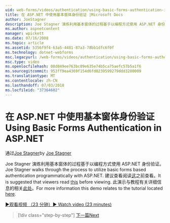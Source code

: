 ```yaml
---
uid: web-forms/videos/authentication/using-basic-forms-authentication-in-aspnet
title: 在 ASP.NET 中使用基本窗体身份验证 |Microsoft Docs
author: JoeStagner
description: Joe Stagner 演练利用基本窗体的过程基于以编程方式使用 ASP.NET 身份验证。 建议的查看者读取此等...
ms.author: aspnetcontent
manager: wpickett
ms.date: 07/16/2008
ms.topic: article
ms.assetid: 5356f9f4-63a5-4481-87a3-78bb1dfc6f0f
ms.technology: dotnet-webforms
msc.legacyurl: /web-forms/videos/authentication/using-basic-forms-authentication-in-aspnet
msc.type: video
ms.openlocfilehash: 08d849ee763bc89e635e74b5ca75aefc57b5a1f6
ms.sourcegitcommit: 953ff9ea4369f154d6fd0239599279ddd3280009
ms.translationtype: MT
ms.contentlocale: zh-CN
ms.lasthandoff: 07/03/2018
ms.locfileid: "37364602"
---
```

<a name="using-basic-forms-authentication-in-aspnet"></a><span data-ttu-id="2070b-104">在 ASP.NET 中使用基本窗体身份验证</span><span class="sxs-lookup"><span data-stu-id="2070b-104">Using Basic Forms Authentication in ASP.NET</span></span>
====================
<span data-ttu-id="2070b-105">通过[Joe Stagner](https://github.com/JoeStagner)</span><span class="sxs-lookup"><span data-stu-id="2070b-105">by [Joe Stagner](https://github.com/JoeStagner)</span></span>

<span data-ttu-id="2070b-106">Joe Stagner 演练利用基本窗体的过程基于以编程方式使用 ASP.NET 身份验证。</span><span class="sxs-lookup"><span data-stu-id="2070b-106">Joe Stagner walks through the process to utilize basic forms based authentication programmatically with ASP.NET.</span></span> <span data-ttu-id="2070b-107">建议查看阅读[这](../../overview/older-versions-security/introduction/security-basics-and-asp-net-support-vb.md)之前查看。</span><span class="sxs-lookup"><span data-stu-id="2070b-107">It is suggested that viewers read [this](../../overview/older-versions-security/introduction/security-basics-and-asp-net-support-vb.md) before viewing.</span></span> <span data-ttu-id="2070b-108">此演示与教程有关详细信息的相关[此处](../../overview/older-versions-security/introduction/an-overview-of-forms-authentication-vb.md)。</span><span class="sxs-lookup"><span data-stu-id="2070b-108">For more information this demo relates to the tutorial located [here](../../overview/older-versions-security/introduction/an-overview-of-forms-authentication-vb.md).</span></span>

[<span data-ttu-id="2070b-109">&#9654;观看视频 （23 分钟）</span><span class="sxs-lookup"><span data-stu-id="2070b-109">&#9654; Watch video (23 minutes)</span></span>](https://channel9.msdn.com/Blogs/ASP-NET-Site-Videos/using-basic-forms-authentication-in-aspnet)

> [!div class="step-by-step"]
> [<span data-ttu-id="2070b-110">下一篇</span><span class="sxs-lookup"><span data-stu-id="2070b-110">Next</span></span>](how-to-change-the-forms-authentication-properties.md)
